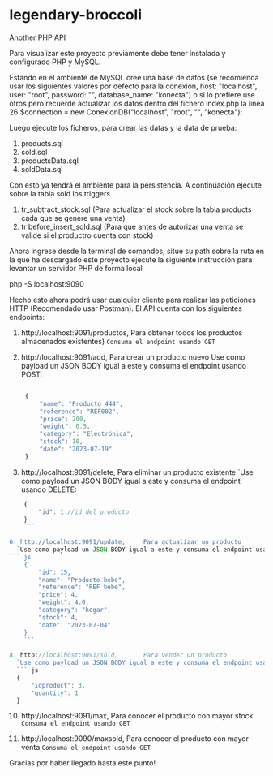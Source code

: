 # legendary-broccoli
Another PHP API

Para visualizar este proyecto previamente debe tener instalada y configurado PHP y MySQL.

Estando en el ambiente de MySQL cree una base de datos (se recomienda usar los siguientes valores por defecto para la conexión,  host: "localhost", user: "root", password: "", database_name: "konecta") o si lo prefiere use otros pero recuerde actualizar los datos dentro del fichero index.php 
la línea 26 $connection = new ConexionDB("localhost", "root", "", "konecta");

Luego ejecute los ficheros, para crear las datas y la data de prueba:

1. products.sql
2. sold.sql
3. productsData.sql
4. soldData.sql

Con esto ya tendrá el ambiente para la persistencia. A continuación ejecute sobre la tabla sold los triggers

1. tr_subtract_stock.sql (Para actualizar el stock sobre la tabla products cada que se genere una venta)
2. tr before_insert_sold.sql (Para que antes de autorizar una venta se valide si el productro cuenta con stock)

Ahora ingrese desde la terminal de comandos, situe su path sobre la ruta en la que ha descargado este proyecto
ejecute la siguiente instrucción para levantar un servidor PHP de forma local

php -S localhost:9090

Hecho esto ahora podrá usar cualquier cliente para realizar las peticiones HTTP (Recomendado usar Postman).
El API cuenta con los siguientes endpoints:

1. http://localhost:9091/productos,  Para obtener todos los productos almacenados existentes)
   `Consuma el endpoint usando GET`
   
2. http://localhost:9091/add,        Para crear un producto nuevo
   Use como payload un JSON BODY igual a este y consuma el endpoint usando POST:
   ``` js 

    {
        "name": "Producto 444",
        "reference": "REF002",
        "price": 200,
        "weight": 0.5,
        "category": "Electrónica",
        "stock": 10,
        "date": "2023-07-19"
    }
    ```
   
4. http://localhost:9091/delete,     Para eliminar un producto existente
   `Use como payload un JSON BODY igual a este y consuma el endpoint usando DELETE:
``` js
    {
        "id": 1 //id del producto
    }
    ```
   
6. http://localhost:9091/update,     Para actualizar un producto
  `Use como payload un JSON BODY igual a este y consuma el endpoint usando PUT:
``` js
    {
        "id": 15,
        "name": "Producto bebe",
        "reference": "REF bebe",
        "price": 4,
        "weight": 4.0,
        "category": "hogar",
        "stock": 4,
        "date": "2023-07-04"
    }
    ```
   
8. http://localhost:9091/sold,       Para vender un producto
  `Use como payload un JSON BODY igual a este y consuma el endpoint usando POST:
  ``` js
  {
      "idproduct": 3,
      "quantity": 1
  }
  ```

10. http://localhost:9091/max,        Para conocer el producto con mayor stock
   `Consuma el endpoint usando GET`
   
11. http://localhost:9090/maxsold,    Para conocer el producto con mayor venta
    `Consuma el endpoint usando GET`

Gracias por haber llegado hasta este punto! 
